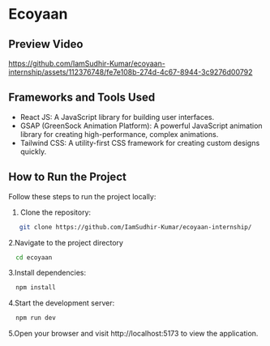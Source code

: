 # Ecoyaan

## Preview Video



https://github.com/IamSudhir-Kumar/ecoyaan-internship/assets/112376748/fe7e108b-274d-4c67-8944-3c9276d00792



## Frameworks and Tools Used

- React JS: A JavaScript library for building user interfaces.
- GSAP (GreenSock Animation Platform): A powerful JavaScript animation library for creating high-performance, complex animations.
- Tailwind CSS: A utility-first CSS framework for creating custom designs quickly.

## How to Run the Project

Follow these steps to run the project locally:

1. Clone the repository:
```bash
   git clone https://github.com/IamSudhir-Kumar/ecoyaan-internship/
   ````
2.Navigate to the project directory 
 ```bash
   cd ecoyaan
   ````
3.Install dependencies:
 ```bash
   npm install
   ````
4.Start the development server:
 ```bash
   npm run dev
   ````
5.Open your browser and visit http://localhost:5173 to view the application.




